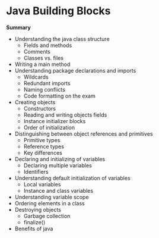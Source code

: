 # Java Building Blocks

**Summary**

* Understanding the java class structure
	* Fields and methods
	* Comments
	* Classes vs. files
* Writing a main method
* Understanding package declarations and imports
	* Wildcards
	* Redundant imports
	* Naming conflicts
	* Code formatting on the exam
* Creating objects
    * Constructors
    * Reading and writing objects fields
	* Instance initializer blocks
 	* Order of initialization
* Distinguishing between object references and primitives
	* Primitive types
	* Reference types
	* Key differences
* Declaring and initializing of variables
	* Declaring multiple variables
	* Identifiers
* Understanding default initialization of variables
	* Local variables
	* Instance and class variables 
* Understanding variable scope
* Ordering elements in a class
* Destroying objects 
	* Garbage collection
	* finalize()
* Benefits of java